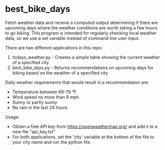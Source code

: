 # best_bike_days
Fetch weather data and receive a computed output determining if there are upcoming days where the weather conditions are worth taking a few hours to go biking. This program is intended for regularly checking local weather data, so we use a set variable instead of command line user input.

There are two different applications in this repo:
1. todays_weather.py  -  Creates a simple table showing the current weather of a specified city
2. best_bike_days.py  -  Returns recommendations on upcoming days for biking based on the weather of a specified city

Daily weather requirements that would result in a recommendation are:
- Temperature between 69-79 °F
- Wind speed no more than 9 mph
- Sunny or partly sunny
- No rain in the last 24 hours

Usage:
- Obtain a free API key from https://openweathermap.org/ and add it to a new file "api_key.txt"
- For both applications, set the 'city' variable at the bottom of the file to your city name and run the python file.
